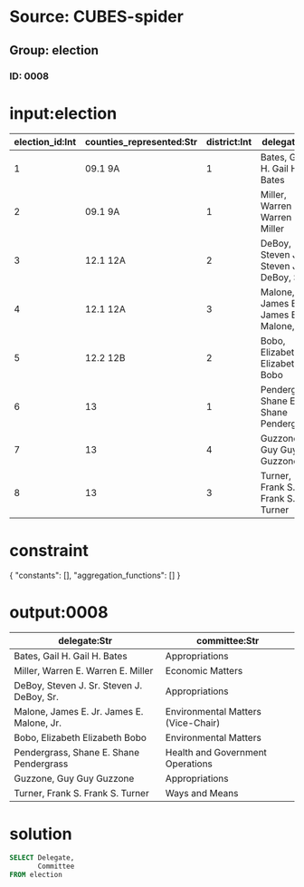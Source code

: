 # Source: CUBES-spider
## Group: election
### ID: 0008

# input:election

| election_id:Int | counties_represented:Str | district:Int | delegate:Str | party:Int | first_elected:Dbl | committee:Str |
|---|---|---|---|---|---|---|
| 1 | 09.1 9A | 1 | Bates, Gail H. Gail H. Bates | 1 | 2002.0 | Appropriations |
| 2 | 09.1 9A | 1 | Miller, Warren E. Warren E. Miller | 1 | 2003.0 | Economic Matters |
| 3 | 12.1 12A | 2 | DeBoy, Steven J. Sr. Steven J. DeBoy, Sr. | 2 | 2002.0 | Appropriations |
| 4 | 12.1 12A | 3 | Malone, James E. Jr. James E. Malone, Jr. | 2 | 1994.0 | Environmental Matters (Vice-Chair) |
| 5 | 12.2 12B | 2 | Bobo, Elizabeth Elizabeth Bobo | 3 | 1994.0 | Environmental Matters |
| 6 | 13 | 1 | Pendergrass, Shane E. Shane Pendergrass | 4 | 1994.0 | Health and Government Operations |
| 7 | 13 | 4 | Guzzone, Guy Guy Guzzone | 1 | 2006.0 | Appropriations |
| 8 | 13 | 3 | Turner, Frank S. Frank S. Turner | 7 | 1994.0 | Ways and Means |

# constraint

{
  "constants": [],
  "aggregation_functions": []
}

# output:0008

| delegate:Str | committee:Str |
|---|---|
| Bates, Gail H. Gail H. Bates | Appropriations |
| Miller, Warren E. Warren E. Miller | Economic Matters |
| DeBoy, Steven J. Sr. Steven J. DeBoy, Sr. | Appropriations |
| Malone, James E. Jr. James E. Malone, Jr. | Environmental Matters (Vice-Chair) |
| Bobo, Elizabeth Elizabeth Bobo | Environmental Matters |
| Pendergrass, Shane E. Shane Pendergrass | Health and Government Operations |
| Guzzone, Guy Guy Guzzone | Appropriations |
| Turner, Frank S. Frank S. Turner | Ways and Means |

# solution

```sql
SELECT Delegate,
       Committee
FROM election
```
